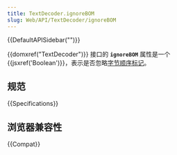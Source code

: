 ```yaml
---
title: TextDecoder.ignoreBOM
slug: Web/API/TextDecoder/ignoreBOM
---
```

{{DefaultAPISidebar("")}}

{{domxref("TextDecoder")}} 接口的 **`ignoreBOM`** 属性是一个 {{jsxref('Boolean')}}，表示是否忽略[字节顺序标记](https://www.w3.org/International/questions/qa-byte-order-mark)。

## 规范

{{Specifications}}

## 浏览器兼容性

{{Compat}}

